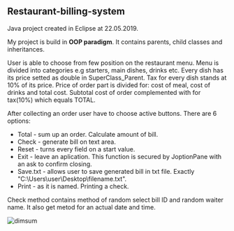 ## Restaurant-billing-system
Java project created in Eclipse at 22.05.2019.

My project is build in **OOP paradigm**. It contains parents, child classes and inheritances.

User is able to choose from few position on the restaurant menu. Menu is divided into categories e.g starters, main dishes, drinks etc.
Every dish has its price setted as double in SuperClass_Parent.
Tax for every dish stands at 10% of its price.
Price of order part is divided for: cost of meal, cost of drinks and total cost.
Subtotal cost of order complemented with for tax(10%) which equals TOTAL.

After collecting an order user have to choose active buttons. There are 6 options:

- Total - sum up an order. Calculate amount of bill.
- Check - generate bill on text area.
- Reset - turns every field on a start value.
- Exit - leave an aplication. This function is secured by JoptionPane with an ask to confirm closing.
- Save.txt - allows user to save generated bill in txt file. Exactly "C:\\Users\\user\\Desktop\\filename.txt".
- Print - as it is named. Printing a check.

Check method contains method of random select bill ID and random waiter name. It also get metod for an actual date and time.

![dimsum](https://user-images.githubusercontent.com/5953716/58388803-72381700-8023-11e9-89c4-006cbfba8cc3.png)
